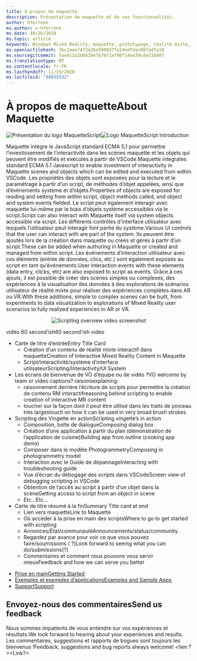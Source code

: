 ```yaml
---
title: À propos de maquette
description: Présentation de maquette et de ses fonctionnalités.
author: hferrone
ms.author: v-hferrone
ms.date: 10/26/2020
ms.topic: article
keywords: Windows Mixed Reality, maquette, prototypage, réalité mixte, réalité virtuelle, VR, MR, feedback, Hub de commentaires, bogues
ms.openlocfilehash: fbc2aee7472a26e508937fa1dedfdac08fadfa10
ms.sourcegitcommit: fae413a2b0420e787671af90f14ee39cde51640f
ms.translationtype: MT
ms.contentlocale: fr-FR
ms.lasthandoff: 11/19/2020
ms.locfileid: "94935532"
---
```

# <a name="about-maquette"></a><span data-ttu-id="ba8e3-104">À propos de maquette</span><span class="sxs-lookup"><span data-stu-id="ba8e3-104">About Maquette</span></span>

<!-- TODO(Harrison): Need consolidated logo with text -->
<span data-ttu-id="ba8e3-105">![Présentation du logo ](../images/MaquetteIcon.png) MaquetteScript</span><span class="sxs-lookup"><span data-stu-id="ba8e3-105">![Logo](../images/MaquetteIcon.png) MaquetteScript Introduction</span></span>

<!-- TODO(Harrison/Stefan): Add more high level, less technical explanation of what Maquette is and why it's useful in MR development. 
          - Differentiate between Maquette and MaquetteScript
          - Separate out each of Maquette's main parts and add content
          - Give brief explanations of use case or examples
-->
<span data-ttu-id="ba8e3-106">Maquette intègre le JavaScript standard ECMA 5,1 pour permettre l’investissement de l’interactivité dans les scènes maquette et les objets qui peuvent être modifiés et exécutés à partir de VSCode.</span><span class="sxs-lookup"><span data-stu-id="ba8e3-106">Maquette integrates standard ECMA 5.1 Javascript to enable investment of interactivity in Maquette scenes and objects which can be edited and executed from within VSCode.</span></span> <span data-ttu-id="ba8e3-107">Les propriétés des objets sont exposées pour la lecture et le paramétrage à partir d’un script, de méthodes d’objet appelées, ainsi que d’événements système et d’objets.</span><span class="sxs-lookup"><span data-stu-id="ba8e3-107">Properties of objects are exposed for reading and setting from within script, object methods called, and object and system events fielded.</span></span> <span data-ttu-id="ba8e3-108">Le script peut également interagir avec maquette lui-même par le biais d’objets système accessibles via le script.</span><span class="sxs-lookup"><span data-stu-id="ba8e3-108">Script can also interact with Maquette itself via system objects accessible via script.</span></span> <span data-ttu-id="ba8e3-109">Les différents contrôles d’interface utilisateur avec lesquels l’utilisateur peut interagir font partie du système.</span><span class="sxs-lookup"><span data-stu-id="ba8e3-109">Various UI controls that the user can interact with are part of the system.</span></span> <span data-ttu-id="ba8e3-110">Ils peuvent être ajoutés lors de la création dans maquette ou créés et gérés à partir d’un script.</span><span class="sxs-lookup"><span data-stu-id="ba8e3-110">These can be added when authoring in Maquette or created and managed from within script.</span></span> <span data-ttu-id="ba8e3-111">Les événements d’interaction utilisateur avec ces éléments (entrée de données, clics, etc.) sont également exposés au script en tant qu’événements.</span><span class="sxs-lookup"><span data-stu-id="ba8e3-111">User interaction events with these elements (data entry, clicks, etc) are also exposed to script as events.</span></span> <span data-ttu-id="ba8e3-112">Grâce à ces ajouts, il est possible de créer des scènes simples ou complexes, des expériences à la visualisation des données à des explorations de scénarios utilisateur de réalité mixte pour réaliser des expériences complètes dans AR ou VR.</span><span class="sxs-lookup"><span data-stu-id="ba8e3-112">With these additions, simple to complex scenes can be built, from experiments to data visualization to explorations of Mixed Reality user scenarios to fully realized experiences in AR or VR.</span></span>

<p align="center">
  <img src="images/ScriptingOverview.png" alt="Scripting overview video screenshot">
</p>

<!-- TODO(Harrison/Stefan): Get this video recorded or create the content in text form until it's available. -->
<span data-ttu-id="ba8e3-113">vidéo 60 second’ish</span><span class="sxs-lookup"><span data-stu-id="ba8e3-113">60 second'ish video</span></span>
* <span data-ttu-id="ba8e3-114">Carte de titre d’entrée</span><span class="sxs-lookup"><span data-stu-id="ba8e3-114">Entry Title Card</span></span>
  * <span data-ttu-id="ba8e3-115">Création d’un contenu de réalité mixte interactif dans maquette</span><span class="sxs-lookup"><span data-stu-id="ba8e3-115">Creation of Interactive Mixed Reality Content in Maquette</span></span>
  * <span data-ttu-id="ba8e3-116">Script/interactivité/système d’interface utilisateur</span><span class="sxs-lookup"><span data-stu-id="ba8e3-116">Scripting/Interactivity/UI System</span></span>
* <span data-ttu-id="ba8e3-117">Les écrans de bienvenue de VO d’équipe ou de vidéo ?</span><span class="sxs-lookup"><span data-stu-id="ba8e3-117">VO welcome by team or video captions?</span></span>  <span data-ttu-id="ba8e3-118">raisons</span><span class="sxs-lookup"><span data-stu-id="ba8e3-118">explaining:</span></span>
  * <span data-ttu-id="ba8e3-119">raisonnement derrière l’écriture de scripts pour permettre la création de contenu RM interactif</span><span class="sxs-lookup"><span data-stu-id="ba8e3-119">reasoning behind scripting to enable creation of interactive MR content</span></span>
  * <span data-ttu-id="ba8e3-120">toucher sur la façon dont il peut être utilisé dans les traits de pinceau très larges</span><span class="sxs-lookup"><span data-stu-id="ba8e3-120">touch on how it can be used in very broad brush strokes</span></span>
* <span data-ttu-id="ba8e3-121">Scripting des Vingette en action</span><span class="sxs-lookup"><span data-stu-id="ba8e3-121">Scripting vingette’s in action</span></span>
  * <span data-ttu-id="ba8e3-122">Composition, boîte de dialogue</span><span class="sxs-lookup"><span data-stu-id="ba8e3-122">Composing dialog box</span></span>
  * <span data-ttu-id="ba8e3-123">Création d’une application à partir du plan (démonstration de l’application de cuisine)</span><span class="sxs-lookup"><span data-stu-id="ba8e3-123">Building app from outline (cooking app demo)</span></span>
  * <span data-ttu-id="ba8e3-124">Composer dans le modèle Photogrammetry</span><span class="sxs-lookup"><span data-stu-id="ba8e3-124">Composing in photogrammetry model</span></span>
  * <span data-ttu-id="ba8e3-125">Interaction avec le Guide de dépannage</span><span class="sxs-lookup"><span data-stu-id="ba8e3-125">Interacting with troubleshooting guide</span></span>
  * <span data-ttu-id="ba8e3-126">Vue d’écran du débogage des scripts dans VSCode</span><span class="sxs-lookup"><span data-stu-id="ba8e3-126">Screen view of debugging scripting in VSCode</span></span>
  * <span data-ttu-id="ba8e3-127">Obtention de l’accès au script à partir d’un objet dans la scène</span><span class="sxs-lookup"><span data-stu-id="ba8e3-127">Getting access to script from an object in scene</span></span>
  * <span data-ttu-id="ba8e3-128">Etc...</span><span class="sxs-lookup"><span data-stu-id="ba8e3-128">Etc...</span></span>
* <span data-ttu-id="ba8e3-129">Carte de titre résumé à la fin</span><span class="sxs-lookup"><span data-stu-id="ba8e3-129">Summary Title card at end</span></span>
  * <span data-ttu-id="ba8e3-130">Lien vers maquette</span><span class="sxs-lookup"><span data-stu-id="ba8e3-130">Link to Maquette</span></span>
  * <span data-ttu-id="ba8e3-131">Où accéder à la prise en main des scripts</span><span class="sxs-lookup"><span data-stu-id="ba8e3-131">Where to go to get started with scripting</span></span>
  * <span data-ttu-id="ba8e3-132">Annonces/État/communauté</span><span class="sxs-lookup"><span data-stu-id="ba8e3-132">Announcements/status/community</span></span>
  * <span data-ttu-id="ba8e3-133">Regardez par avance pour voir ce que vous pouvez faire/soumissions ( ?)</span><span class="sxs-lookup"><span data-stu-id="ba8e3-133">Look forward to seeing what you can do/submissions(?)</span></span>
  * <span data-ttu-id="ba8e3-134">Commentaires et comment nous pouvons vous servir mieux</span><span class="sxs-lookup"><span data-stu-id="ba8e3-134">Feedback and how we can serve you better</span></span>

<!-- TODO(Harrison): Consider breaking this out into a Maquette journey doc or section as applicable. -->
* [<span data-ttu-id="ba8e3-135">Prise en main</span><span class="sxs-lookup"><span data-stu-id="ba8e3-135">Getting Started</span></span>](installation.md)
* [<span data-ttu-id="ba8e3-136">Exemples et exemples d’applications</span><span class="sxs-lookup"><span data-stu-id="ba8e3-136">Examples and Sample Apps</span></span>](../samples/overview.md)
* [<span data-ttu-id="ba8e3-137">Support</span><span class="sxs-lookup"><span data-stu-id="ba8e3-137">Support</span></span>](../resources/support.md)

<!-- TODO(Harrison): Need to find out why docs feedback footer isn't appearing. -->
## <a name="send-us-feedback"></a><span data-ttu-id="ba8e3-138">Envoyez-nous des commentaires</span><span class="sxs-lookup"><span data-stu-id="ba8e3-138">Send us feedback</span></span>

<span data-ttu-id="ba8e3-139">Nous sommes impatients de vous entendre sur vos expériences et résultats.</span><span class="sxs-lookup"><span data-stu-id="ba8e3-139">We look forward to hearing about your experiences and results.</span></span> <span data-ttu-id="ba8e3-140">Les commentaires, suggestions et rapports de bogues sont toujours les bienvenus !</span><span class="sxs-lookup"><span data-stu-id="ba8e3-140">Feedback, suggestions and bug reports always welcome!</span></span>
<span data-ttu-id="ba8e3-141"><lien ? ></span><span class="sxs-lookup"><span data-stu-id="ba8e3-141"><Link?></span></span>